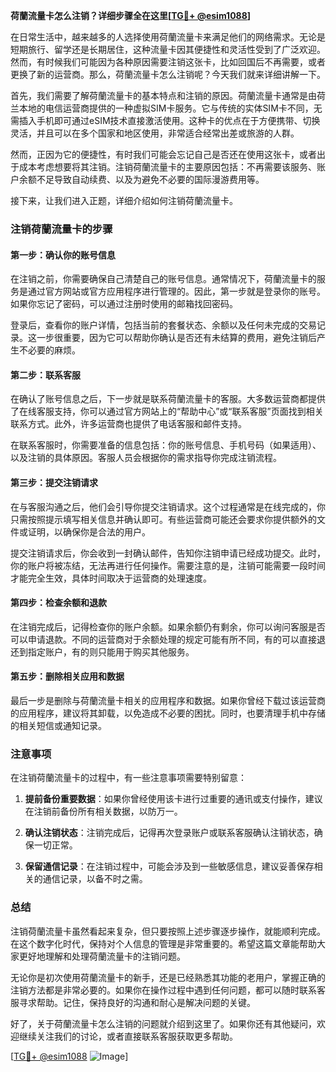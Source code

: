**荷蘭流量卡怎么注销？详细步骤全在这里[[TG💪+ @esim1088](https://t.me/s/esim1088)]**

在日常生活中，越来越多的人选择使用荷蘭流量卡来满足他们的网络需求。无论是短期旅行、留学还是长期居住，这种流量卡因其便捷性和灵活性受到了广泛欢迎。然而，有时候我们可能因为各种原因需要注销这张卡，比如回国后不再需要，或者更换了新的运营商。那么，荷蘭流量卡怎么注销呢？今天我们就来详细讲解一下。

首先，我们需要了解荷蘭流量卡的基本特点和注销的原因。荷蘭流量卡通常是由荷兰本地的电信运营商提供的一种虚拟SIM卡服务。它与传统的实体SIM卡不同，无需插入手机即可通过eSIM技术直接激活使用。这种卡的优点在于方便携带、切换灵活，并且可以在多个国家和地区使用，非常适合经常出差或旅游的人群。

然而，正因为它的便捷性，有时我们可能会忘记自己是否还在使用这张卡，或者出于成本考虑想要将其注销。注销荷蘭流量卡的主要原因包括：不再需要该服务、账户余额不足导致自动续费、以及为避免不必要的国际漫游费用等。

接下来，让我们进入正题，详细介绍如何注销荷蘭流量卡。

### 注销荷蘭流量卡的步骤

#### 第一步：确认你的账号信息
在注销之前，你需要确保自己清楚自己的账号信息。通常情况下，荷蘭流量卡的服务是通过官方网站或官方应用程序进行管理的。因此，第一步就是登录你的账号。如果你忘记了密码，可以通过注册时使用的邮箱找回密码。

登录后，查看你的账户详情，包括当前的套餐状态、余额以及任何未完成的交易记录。这一步很重要，因为它可以帮助你确认是否还有未结算的费用，避免注销后产生不必要的麻烦。

#### 第二步：联系客服
在确认了账号信息之后，下一步就是联系荷蘭流量卡的客服。大多数运营商都提供了在线客服支持，你可以通过官方网站上的“帮助中心”或“联系客服”页面找到相关联系方式。此外，许多运营商也提供了电话客服和邮件支持。

在联系客服时，你需要准备的信息包括：你的账号信息、手机号码（如果适用）、以及注销的具体原因。客服人员会根据你的需求指导你完成注销流程。

#### 第三步：提交注销请求
在与客服沟通之后，他们会引导你提交注销请求。这个过程通常是在线完成的，你只需按照提示填写相关信息并确认即可。有些运营商可能还会要求你提供额外的文件或证明，以确保你是合法的用户。

提交注销请求后，你会收到一封确认邮件，告知你注销申请已经成功提交。此时，你的账户将被冻结，无法再进行任何操作。需要注意的是，注销可能需要一段时间才能完全生效，具体时间取决于运营商的处理速度。

#### 第四步：检查余额和退款
在注销完成后，记得检查你的账户余额。如果余额仍有剩余，你可以询问客服是否可以申请退款。不同的运营商对于余额处理的规定可能有所不同，有的可以直接退还到指定账户，有的则只能用于购买其他服务。

#### 第五步：删除相关应用和数据
最后一步是删除与荷蘭流量卡相关的应用程序和数据。如果你曾经下载过该运营商的应用程序，建议将其卸载，以免造成不必要的困扰。同时，也要清理手机中存储的相关短信或通知记录。

### 注意事项

在注销荷蘭流量卡的过程中，有一些注意事项需要特别留意：

1. **提前备份重要数据**：如果你曾经使用该卡进行过重要的通讯或支付操作，建议在注销前备份所有相关数据，以防万一。
   
2. **确认注销状态**：注销完成后，记得再次登录账户或联系客服确认注销状态，确保一切正常。

3. **保留通信记录**：在注销过程中，可能会涉及到一些敏感信息，建议妥善保存相关的通信记录，以备不时之需。

### 总结

注销荷蘭流量卡虽然看起来复杂，但只要按照上述步骤逐步操作，就能顺利完成。在这个数字化时代，保持对个人信息的管理是非常重要的。希望这篇文章能帮助大家更好地理解和处理荷蘭流量卡的注销问题。

无论你是初次使用荷蘭流量卡的新手，还是已经熟悉其功能的老用户，掌握正确的注销方法都是非常必要的。如果你在操作过程中遇到任何问题，都可以随时联系客服寻求帮助。记住，保持良好的沟通和耐心是解决问题的关键。

好了，关于荷蘭流量卡怎么注销的问题就介绍到这里了。如果你还有其他疑问，欢迎继续关注我们的讨论，或者直接联系客服获取更多帮助。

[[TG💪+ @esim1088](https://t.me/s/esim1088) ![Image](https://i.postimg.cc/4NQfJmqS/Snipaste-2025-05-13-00-14-12.png)]